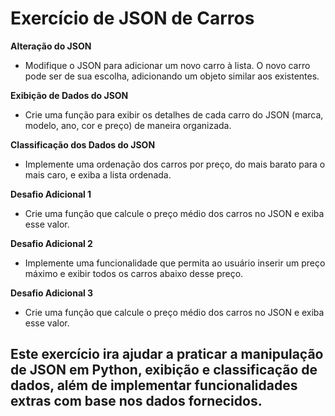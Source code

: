 # Exercício de JSON de Carros

**Alteração do JSON**

- Modifique o JSON para adicionar um novo carro à lista. O novo carro pode ser de sua escolha, adicionando um objeto similar aos existentes.

**Exibição de Dados do JSON**

- Crie uma função para exibir os detalhes de cada carro do JSON (marca, modelo, ano, cor e preço) de maneira organizada.

**Classificação dos Dados do JSON**

- Implemente uma ordenação dos carros por preço, do mais barato para o mais caro, e exiba a lista ordenada.

**Desafio Adicional 1**

- Crie uma função que calcule o preço médio dos carros no JSON e exiba esse valor.

**Desafio Adicional 2**

- Implemente uma funcionalidade que permita ao usuário inserir um preço máximo e exibir todos os carros abaixo desse preço.

**Desafio Adicional 3**

- Crie uma função que calcule o preço médio dos carros no JSON e exiba esse valor.

## Este exercício ira ajudar a praticar a manipulação de JSON em Python, exibição e classificação de dados, além de implementar funcionalidades extras com base nos dados fornecidos.